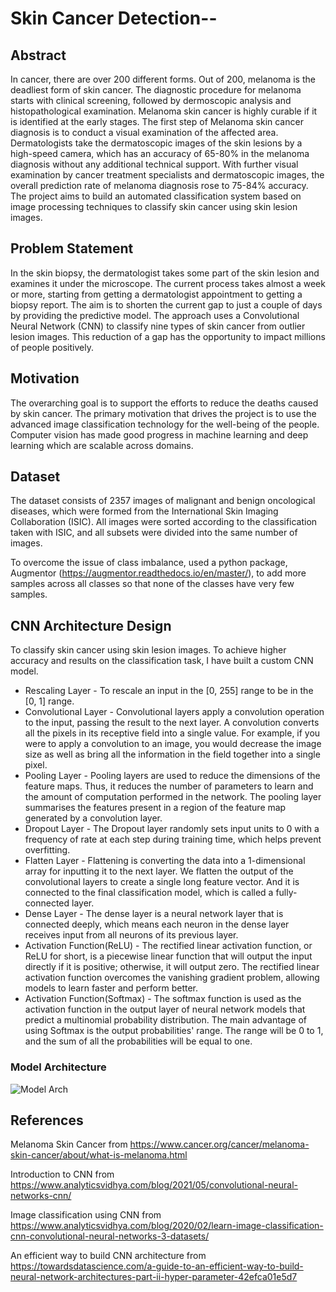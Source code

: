 # Skin Cancer Detection--

## Abstract
In cancer, there are over 200 different forms. Out of 200, melanoma is the deadliest form of skin cancer. The diagnostic procedure for melanoma starts with clinical screening, followed by dermoscopic analysis and histopathological examination. Melanoma skin cancer is highly curable if it is identified at the early stages. The first step of Melanoma skin cancer diagnosis is to conduct a visual examination of the affected area. Dermatologists take the dermatoscopic images of the skin lesions by a high-speed camera, which has an accuracy of 65-80% in the melanoma diagnosis without any additional technical support. With further visual examination by cancer treatment specialists and dermatoscopic images, the overall prediction rate of melanoma diagnosis rose to 75-84% accuracy. The project aims to build an automated classification system based on image processing techniques to classify skin cancer using skin lesion images.

## Problem Statement
 In the skin biopsy, the dermatologist takes some part of the skin lesion and examines it under the microscope. The current process takes almost a week or more, starting from getting a dermatologist appointment to getting a biopsy report.
 The aim is to shorten the current gap to just a couple of days by providing the predictive model.
 The approach uses a Convolutional Neural Network (CNN) to classify nine types of skin cancer from outlier lesion images. This reduction of a gap has the opportunity to impact millions of people positively.

 
## Motivation
The overarching goal is to support the efforts to reduce the deaths caused by skin cancer. The primary motivation that drives the project is to use the advanced image classification technology for the well-being of the people. Computer vision has made good progress in machine learning and deep learning which are scalable across domains.

## Dataset
The dataset consists of 2357 images of malignant and benign oncological diseases, which were formed from the International Skin Imaging Collaboration (ISIC). All images were sorted according to the classification taken with ISIC, and all subsets were divided into the same number of images.



To overcome the issue of class imbalance, used a python package,  Augmentor (https://augmentor.readthedocs.io/en/master/), to add more samples across all classes so that none of the classes have very few samples.



## CNN Architecture Design
To classify skin cancer using skin lesion images. To achieve higher accuracy and results on the classification task, I have built a custom CNN model.

- Rescaling Layer - To rescale an input in the [0, 255] range to be in the [0, 1] range.
- Convolutional Layer - Convolutional layers apply a convolution operation to the input, passing the result to the next layer. A convolution converts all the pixels in its receptive field into a single value. For example, if you were to apply a convolution to an image, you would decrease the image size as well as bring all the information in the field together into a single pixel. 
- Pooling Layer - Pooling layers are used to reduce the dimensions of the feature maps. Thus, it reduces the number of parameters to learn and the amount of computation performed in the network. The pooling layer summarises the features present in a region of the feature map generated by a convolution layer.
- Dropout Layer - The Dropout layer randomly sets input units to 0 with a frequency of rate at each step during training time, which helps prevent overfitting.
- Flatten Layer - Flattening is converting the data into a 1-dimensional array for inputting it to the next layer. We flatten the output of the convolutional layers to create a single long feature vector. And it is connected to the final classification model, which is called a fully-connected layer.
- Dense Layer - The dense layer is a neural network layer that is connected deeply, which means each neuron in the dense layer receives input from all neurons of its previous layer.
- Activation Function(ReLU) - The rectified linear activation function, or ReLU for short, is a piecewise linear function that will output the input directly if it is positive; otherwise, it will output zero. The rectified linear activation function overcomes the vanishing gradient problem, allowing models to learn faster and perform better.
- Activation Function(Softmax) - The softmax function is used as the activation function in the output layer of neural network models that predict a multinomial probability distribution. The main advantage of using Softmax is the output probabilities' range. The range will be 0 to 1, and the sum of all the probabilities will be equal to one.

### Model Architecture
![Model Arch](Readme_model)


## References
Melanoma Skin Cancer from https://www.cancer.org/cancer/melanoma-skin-cancer/about/what-is-melanoma.html

Introduction to CNN from https://www.analyticsvidhya.com/blog/2021/05/convolutional-neural-networks-cnn/

Image classification using CNN from https://www.analyticsvidhya.com/blog/2020/02/learn-image-classification-cnn-convolutional-neural-networks-3-datasets/

An efficient way to build CNN architecture from https://towardsdatascience.com/a-guide-to-an-efficient-way-to-build-neural-network-architectures-part-ii-hyper-parameter-42efca01e5d7
